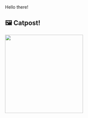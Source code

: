 Hello there!



## 🖼️ Catpost!

<sub>
    <img src="https://cdn2.thecatapi.com/images/7b4.jpg" height="256">
</sub>

